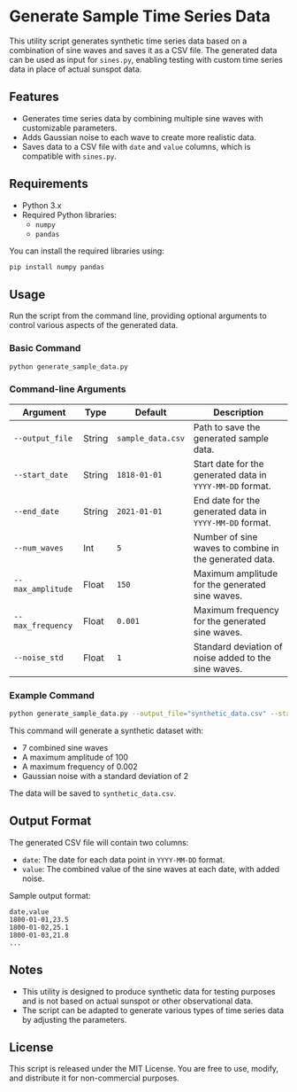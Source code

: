 
# Generate Sample Time Series Data

This utility script generates synthetic time series data based on a combination of sine waves and saves it as a CSV file. The generated data can be used as input for `sines.py`, enabling testing with custom time series data in place of actual sunspot data.

## Features
- Generates time series data by combining multiple sine waves with customizable parameters.
- Adds Gaussian noise to each wave to create more realistic data.
- Saves data to a CSV file with `date` and `value` columns, which is compatible with `sines.py`.

## Requirements
- Python 3.x
- Required Python libraries:
  - `numpy`
  - `pandas`

You can install the required libraries using:
```bash
pip install numpy pandas
```

## Usage
Run the script from the command line, providing optional arguments to control various aspects of the generated data.

### Basic Command
```bash
python generate_sample_data.py
```

### Command-line Arguments
| Argument         | Type   | Default         | Description                                              |
|------------------|--------|-----------------|----------------------------------------------------------|
| `--output_file`  | String | `sample_data.csv` | Path to save the generated sample data.                    |
| `--start_date`   | String | `1818-01-01`    | Start date for the generated data in `YYYY-MM-DD` format.|
| `--end_date`     | String | `2021-01-01`    | End date for the generated data in `YYYY-MM-DD` format.  |
| `--num_waves`    | Int    | `5`             | Number of sine waves to combine in the generated data.   |
| `--max_amplitude`| Float  | `150`           | Maximum amplitude for the generated sine waves.          |
| `--max_frequency`| Float  | `0.001`         | Maximum frequency for the generated sine waves.          |
| `--noise_std`    | Float  | `1`             | Standard deviation of noise added to the sine waves.     |

### Example Command
```bash
python generate_sample_data.py --output_file="synthetic_data.csv" --start_date="1800-01-01" --end_date="2020-01-01" --num_waves=7 --max_amplitude=100 --max_frequency=0.002 --noise_std=2
```

This command will generate a synthetic dataset with:
- 7 combined sine waves
- A maximum amplitude of 100
- A maximum frequency of 0.002
- Gaussian noise with a standard deviation of 2

The data will be saved to `synthetic_data.csv`.

## Output Format
The generated CSV file will contain two columns:
- `date`: The date for each data point in `YYYY-MM-DD` format.
- `value`: The combined value of the sine waves at each date, with added noise.

Sample output format:
```
date,value
1800-01-01,23.5
1800-01-02,25.1
1800-01-03,21.8
...
```

## Notes
- This utility is designed to produce synthetic data for testing purposes and is not based on actual sunspot or other observational data.
- The script can be adapted to generate various types of time series data by adjusting the parameters.

## License
This script is released under the MIT License. You are free to use, modify, and distribute it for non-commercial purposes.